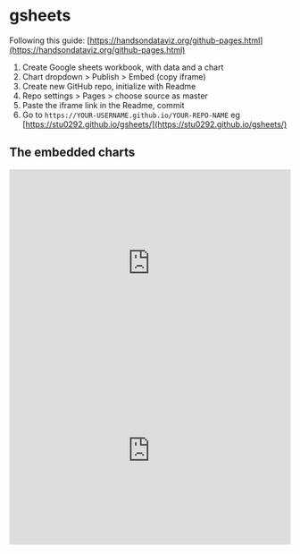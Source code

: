 # gsheets

Following this guide: [https://handsondataviz.org/github-pages.html](https://handsondataviz.org/github-pages.html)
1. Create Google sheets workbook, with data and a chart
2. Chart dropdown > Publish > Embed (copy iframe)
3. Create new GitHub repo, initialize with Readme
4. Repo settings > Pages > choose source as master
5. Paste the iframe link in the Readme, commit
6. Go to `https://YOUR-USERNAME.github.io/YOUR-REPO-NAME` eg [https://stu0292.github.io/gsheets/](https://stu0292.github.io/gsheets/)

## The embedded charts
<div style="position: relative; width: 100%; height: 0; padding-top: 66.6%;"> 
  <iframe src="https://docs.google.com/spreadsheets/d/e/2PACX-1vSFvNz5T4nDe1ouOYT9y8uDKLE6EelDiYbaHBp1kmzV5NZIqbqCYqChx2Timro1AlknShNtBzmATEms/pubhtml?gid=668831242&amp;single=true&amp;widget=true&amp;headers=false"
          frameborder="0" allowfullscreen=""
          style="position: absolute; top: 0; left: 0; bottom: 0; right: 0; width: 100%; height: 100%">
  </iframe>
</div>

<div style="position: relative; width: 100%; height: 0; padding-top: 66.6%;"> 
  <iframe src="https://docs.google.com/spreadsheets/d/e/2PACX-1vSFvNz5T4nDe1ouOYT9y8uDKLE6EelDiYbaHBp1kmzV5NZIqbqCYqChx2Timro1AlknShNtBzmATEms/pubhtml?gid=668831242&amp;single=true&amp;widget=true&amp;headers=false"
          frameborder="0" allowfullscreen=""
          style="position: absolute; top: 0; left: 0; bottom: 0; right: 0; width: 100%; height: 100%">
  </iframe>
</div>

